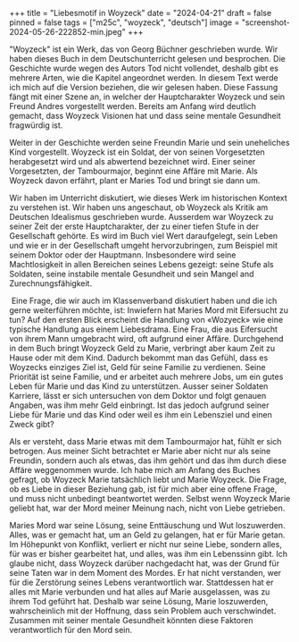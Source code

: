 +++
title = "Liebesmotif in Woyzeck"
date = "2024-04-21"
draft = false
pinned = false
tags = ["m25c", "woyzeck", "deutsch"]
image = "screenshot-2024-05-26-222852-min.jpeg"
+++


"Woyzeck" ist ein Werk, das von Georg Büchner geschrieben wurde. Wir haben dieses Buch in dem Deutschunterricht gelesen und besprochen. Die Geschichte wurde wegen des Autors Tod nicht vollendet, deshalb gibt es mehrere Arten, wie die Kapitel angeordnet werden. In diesem Text werde ich mich auf die Version beziehen, die wir gelesen haben. Diese Fassung fängt mit einer Szene an, in welcher der Hauptcharakter Woyzeck und sein Freund Andres vorgestellt werden. Bereits am Anfang wird deutlich gemacht, dass Woyzeck Visionen hat und dass seine mentale Gesundheit fragwürdig ist.

Weiter in der Geschichte werden seine Freundin Marie und sein uneheliches Kind vorgestellt. Woyzeck ist ein Soldat, der von seinen Vorgesetzten herabgesetzt wird und als abwertend bezeichnet wird. Einer seiner Vorgesetzten, der Tambourmajor, beginnt eine Affäre mit Marie. Als Woyzeck davon erfährt, plant er Maries Tod und bringt sie dann um.

Wir haben im Unterricht diskutiert, wie dieses Werk im historischen Kontext zu verstehen ist. Wir haben uns angeschaut, ob Woyzeck als Kritik am Deutschen Idealismus geschrieben wurde. Ausserdem war Woyzeck zu seiner Zeit der erste Hauptcharakter, der zu einer tiefen Stufe in der Gesellschaft gehörte. Es wird im Buch viel Wert daraufgelegt, sein Leben und wie er in der Gesellschaft umgeht hervorzubringen, zum Beispiel mit seinem Doktor oder der Hauptmann. Insbesondere wird seine Machtlosigkeit in allen Bereichen seines Lebens gezeigt: seine Stufe als Soldaten, seine instabile mentale Gesundheit und sein Mangel and Zurechnungsfähigkeit.

 Eine Frage, die wir auch im Klassenverband diskutiert haben und die ich gerne weiterführen möchte, ist: Inwiefern hat Maries Mord mit Eifersucht zu tun? Auf den ersten Blick erscheint die Handlung von «Wozyeck» wie eine typische Handlung aus einem Liebesdrama. Eine Frau, die aus Eifersucht von ihrem Mann umgebracht wird, oft aufgrund einer Affäre. Durchgehend in dem Buch bringt Woyzeck Geld zu Marie, verbringt aber kaum Zeit zu Hause oder mit dem Kind. Dadurch bekommt man das Gefühl, dass es Woyzecks einziges Ziel ist, Geld für seine Familie zu verdienen. Seine Priorität ist seine Familie, und er arbeitet auch mehrere Jobs, um ein gutes Leben für Marie und das Kind zu unterstützen. Ausser seiner Soldaten Karriere, lässt er sich untersuchen von dem Doktor und folgt genauen Angaben, was ihm mehr Geld einbringt. Ist das jedoch aufgrund seiner Liebe für Marie und das Kind oder weil es ihm ein Lebensziel und einen Zweck gibt?

Als er versteht, dass Marie etwas mit dem Tambourmajor hat, fühlt er sich betrogen. Aus meiner Sicht betrachtet er Marie aber nicht nur als seine Freundin, sondern auch als etwas, das ihm gehört und das ihm durch diese Affäre weggenommen wurde. Ich habe mich am Anfang des Buches gefragt, ob Woyzeck Marie tatsächlich liebt und Marie Woyzeck. Die Frage, ob es Liebe in dieser Beziehung gab, ist für mich aber eine offene Frage, und muss nicht unbedingt beantwortet werden. Selbst wenn Woyzeck Marie geliebt hat, war der Mord meiner Meinung nach, nicht von Liebe getrieben.

Maries Mord war seine Lösung, seine Enttäuschung und Wut loszuwerden. Alles, was er gemacht hat, um an Geld zu gelangen, hat er für Marie getan. Im Höhepunkt von Konflikt, verliert er nicht nur seine Liebe, sondern alles, für was er bisher gearbeitet hat, und alles, was ihm ein Lebenssinn gibt. Ich glaube nicht, dass Woyzeck darüber nachgedacht hat, was der Grund für seine Taten war in dem Moment des Mordes. Er hat nicht verstanden, wer für die Zerstörung seines Lebens verantwortlich war. Stattdessen hat er alles mit Marie verbunden und hat alles auf Marie ausgelassen, was zu ihrem Tod geführt hat. Deshalb war seine Lösung, Marie loszuwerden, wahrscheinlich mit der Hoffnung, dass sein Problem auch verschwindet. Zusammen mit seiner mentale Gesundheit könnten diese Faktoren verantwortlich für den Mord sein.